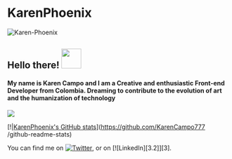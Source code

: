 # KarenPhoenix
<img src="https://i.ibb.co/s9rbZ9C/Karen-Phoenix.jpg" alt="Karen-Phoenix" border="0">

## Hello there! <img src="https://raw.githubusercontent.com/MartinHeinz/MartinHeinz/master/wave.gif" width="45px">
#### My name is Karen Campo and I am a Creative and enthusiastic Front-end Developer from Colombia. Dreaming to contribute to the evolution of art and the humanization of technology 
![](https://img.shields.io/badge/<WORD_ON_LEFT>-<WORD_ON_RIGHT>-informational?style=flat&logo=data:image/svg%2bxml;base64,<BASE64_DATA>)

[!|[KarenPhoenix's GitHub stats](https://github-readme-stats.vercel.app/api?username=KarenCampo777
)](https://github.com/KarenCampo777
/github-readme-stats)


<!-- Actual text -->

You can find me on [![Twitter][1.2]][1], or on [![LinkedIn][3.2]][3].

<!-- Icons -->

[1.2]: http://i.imgur.com/wWzX9uB.png (twitter icon without padding)
[2.2]: https://raw.githubusercontent.com/MartinHeinz/MartinHeinz/master/linkedin-3-16.png (LinkedIn icon without padding)

<!-- Links to your social media accounts -->

[1]: https://twitter.com/KarenCa96752258
[2]: https://www.linkedin.com/in/karen-campo/


